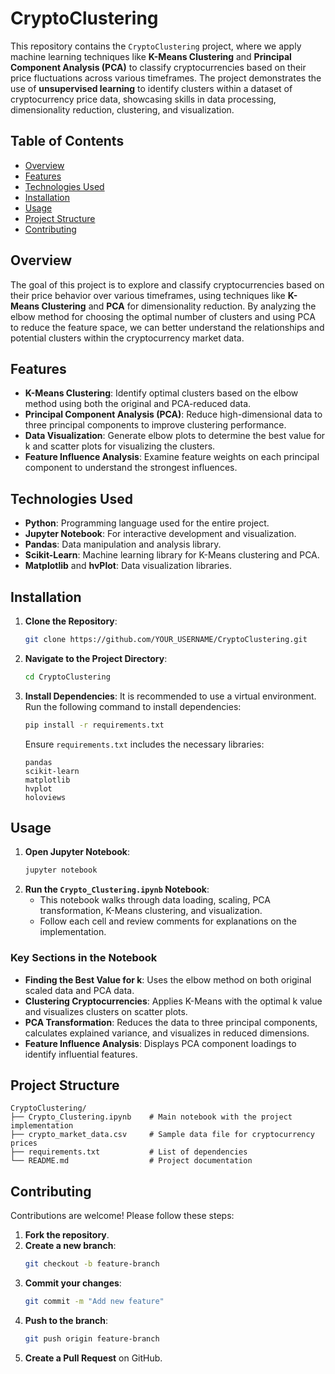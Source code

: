 
# CryptoClustering

This repository contains the `CryptoClustering` project, where we apply machine learning techniques like **K-Means Clustering** and **Principal Component Analysis (PCA)** to classify cryptocurrencies based on their price fluctuations across various timeframes. The project demonstrates the use of **unsupervised learning** to identify clusters within a dataset of cryptocurrency price data, showcasing skills in data processing, dimensionality reduction, clustering, and visualization.

## Table of Contents

- [Overview](#overview)
- [Features](#features)
- [Technologies Used](#technologies-used)
- [Installation](#installation)
- [Usage](#usage)
- [Project Structure](#project-structure)
- [Contributing](#contributing)


## Overview

The goal of this project is to explore and classify cryptocurrencies based on their price behavior over various timeframes, using techniques like **K-Means Clustering** and **PCA** for dimensionality reduction. By analyzing the elbow method for choosing the optimal number of clusters and using PCA to reduce the feature space, we can better understand the relationships and potential clusters within the cryptocurrency market data.

## Features

- **K-Means Clustering**: Identify optimal clusters based on the elbow method using both the original and PCA-reduced data.
- **Principal Component Analysis (PCA)**: Reduce high-dimensional data to three principal components to improve clustering performance.
- **Data Visualization**: Generate elbow plots to determine the best value for k and scatter plots for visualizing the clusters.
- **Feature Influence Analysis**: Examine feature weights on each principal component to understand the strongest influences.

## Technologies Used

- **Python**: Programming language used for the entire project.
- **Jupyter Notebook**: For interactive development and visualization.
- **Pandas**: Data manipulation and analysis library.
- **Scikit-Learn**: Machine learning library for K-Means clustering and PCA.
- **Matplotlib** and **hvPlot**: Data visualization libraries.

## Installation

1. **Clone the Repository**:
   ```bash
   git clone https://github.com/YOUR_USERNAME/CryptoClustering.git
   ```
2. **Navigate to the Project Directory**:
   ```bash
   cd CryptoClustering
   ```
3. **Install Dependencies**: It is recommended to use a virtual environment. Run the following command to install dependencies:
   ```bash
   pip install -r requirements.txt
   ```
   Ensure `requirements.txt` includes the necessary libraries:
   ```
   pandas
   scikit-learn
   matplotlib
   hvplot
   holoviews
   ```

## Usage

1. **Open Jupyter Notebook**:
   ```bash
   jupyter notebook
   ```
2. **Run the `Crypto_Clustering.ipynb` Notebook**:
   - This notebook walks through data loading, scaling, PCA transformation, K-Means clustering, and visualization.
   - Follow each cell and review comments for explanations on the implementation.

### Key Sections in the Notebook

- **Finding the Best Value for k**: Uses the elbow method on both original scaled data and PCA data.
- **Clustering Cryptocurrencies**: Applies K-Means with the optimal k value and visualizes clusters on scatter plots.
- **PCA Transformation**: Reduces the data to three principal components, calculates explained variance, and visualizes in reduced dimensions.
- **Feature Influence Analysis**: Displays PCA component loadings to identify influential features.

## Project Structure

```
CryptoClustering/
├── Crypto_Clustering.ipynb    # Main notebook with the project implementation
├── crypto_market_data.csv     # Sample data file for cryptocurrency prices
├── requirements.txt           # List of dependencies
└── README.md                  # Project documentation
```

## Contributing

Contributions are welcome! Please follow these steps:

1. **Fork the repository**.
2. **Create a new branch**:
   ```bash
   git checkout -b feature-branch
   ```
3. **Commit your changes**:
   ```bash
   git commit -m "Add new feature"
   ```
4. **Push to the branch**:
   ```bash
   git push origin feature-branch
   ```
5. **Create a Pull Request** on GitHub.


